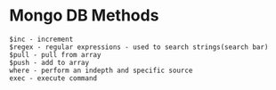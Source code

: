 # Mongo DB Methods
    $inc - increment
    $regex - regular expressions - used to search strings(search bar)
    $pull - pull from array
    $push - add to array
    where - perform an indepth and specific source
    exec - execute command